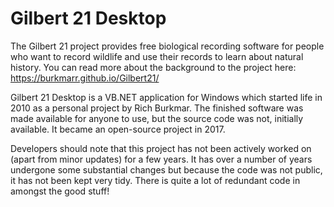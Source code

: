 ﻿Gilbert 21 Desktop
===============================

The Gilbert 21 project provides free biological recording software for people who want to record wildlife and use their records to learn about natural history. You can read more about the background to the project here: https://burkmarr.github.io/Gilbert21/

Gilbert 21 Desktop is a VB.NET application for Windows which started life in 2010 as a personal project by Rich Burkmar. The finished software was made available for anyone to use, but the source code was not, initially available. It became an open-source project in 2017.

Developers should note that this project has not been actively worked on (apart from minor updates) for a few years. It has over a number of years undergone some substantial changes but because the code was not public, it has not been kept very tidy. There is quite a lot of redundant code in amongst the good stuff!
